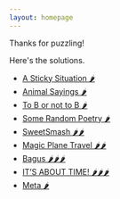 ```yaml
---
layout: homepage 
---
```


Thanks for puzzling!

Here's the solutions.

- [A Sticky Situation 🌶️]({{site.baseurl}}/assets/solutions)
- [Animal Sayings 🌶️]({{site.baseurl}}/assets/solutions/animalsayings.pdf)
- [To B or not to B 🌶️]({{site.baseurl}}/assets/solutions/tobornottob.pdf)
- [Some Random Poetry 🌶️]({{site.baseurl}}/assets/solutions/somerandompoetry.pdf)
- [SweetSmash 🌶️🌶️]({{site.baseurl}}/assets/solutions/sweetsmash.pdf)
- [Magic Plane Travel 🌶️🌶️]({{site.baseurl}}/assets/solutions/magicplanetravel.pdf)
- [Bagus 🌶️🌶️🌶️]({{site.baseurl}}/assets/solutions/bagus.pdf)
- [IT’S ABOUT TIME! 🌶️🌶️🌶️]({{site.baseurl}}/assets/solutions/itsabouttime.pdf)
- [Meta 🌶️]({{site.baseurl}}/assets/solutions/meta.png)

<!--<img src="{{site.baseurl}}/assets/images/Grid.png" alt="4x4 Grid">-->


